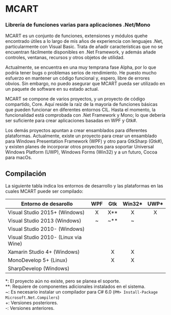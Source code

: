 # MCART
### Librería de funciones varias para aplicaciones .Net/Mono
MCART es un conjunto de funciones, extensiones y módulos quehe encontrado útiles a lo largo de mis años de experiencia con lenguajes .Net, particularmente con Visual Basic. Trata de añadir características que no se encuentran fácilmente disponibles en .Net Framework, y además añade controles, ventanas, recursos y otros objetos de utilidad.

Actualmente, se encuentra en una muy temprana fase Alpha, por lo que podría tener bugs o problemas serios de rendimiento. He puesto mucho esfuerzo en mantener un código funcional y, espero, libre de errores obvios. Sin embargo, no puedo asegurar que MCART pueda ser utilizado en un paquete de software en su estado actual.

MCART se compone de varios proyectos, y un proyecto de código compartido, Core. Aquí reside la raíz de la mayoría de funciones básicas que pueden funcionar en diferentes entornos CIL. Hasta el momento, la funcionalidad está comprobada con .Net Framework y Mono; lo que debería ser suficiente para crear aplicaciones basadas en WPF y Gtk#.

Los demás proyectos apuntan a crear ensamblados para diferentes plataformas. Actualmente, existe un proyecto para crear un ensamblado para Windows Presentation Framework (WPF) y otro para GtkSharp (Gtk#), y existen planes de incorporar otros proyectos para soportar Universal Windows Platform (UWP), Windows Forms (Win32) y a un futuro, Cocoa para macOs.

## Compilación
La siguiente tabla indica los entornos de desarrollo y las plataformas en las cuales MCART puede ser compilado:

| Entorno de desarollo | WPF | Gtk | Win32* | UWP* |
| --- | :---: | :---: | :---: | :---: |
| Visual Studio 2015+ (Windows) | X | X** | X | X |
| Visual Studio 2013 (Windows) | ~ | ~** | ~ | |
| Visual Studio 2010- (Windows) | | | | |
| Visual Studio 2010- (Linux via Wine) | | | | |
| Xamarin Studio 4+ (Windows) | | X | X | |
| MonoDevelop 5+ (Linux) | | X | X | |
| SharpDevelop (Windows) | | | | |

 *: El proyecto aún no existe, pero se planea el soporte.  
**: Requiere de componentes adicionales instalados en el sistema.  
 ~: Es necesario instalar un compilador para C# 6.0 (`PM> Install-Package Microsoft.Net.Compilers`)  
 +: Versiones posteriores.  
 -: Versiones anteriores.
